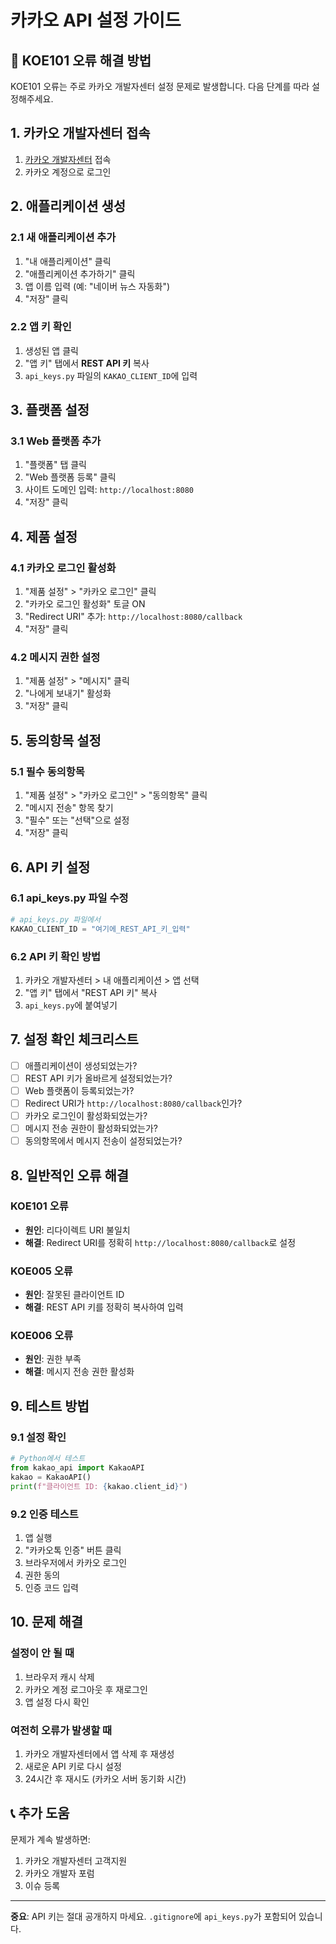 # 카카오 API 설정 가이드

## 🔑 KOE101 오류 해결 방법

KOE101 오류는 주로 카카오 개발자센터 설정 문제로 발생합니다. 다음 단계를 따라 설정해주세요.

## 1. 카카오 개발자센터 접속

1. [카카오 개발자센터](https://developers.kakao.com) 접속
2. 카카오 계정으로 로그인

## 2. 애플리케이션 생성

### 2.1 새 애플리케이션 추가
1. "내 애플리케이션" 클릭
2. "애플리케이션 추가하기" 클릭
3. 앱 이름 입력 (예: "네이버 뉴스 자동화")
4. "저장" 클릭

### 2.2 앱 키 확인
1. 생성된 앱 클릭
2. "앱 키" 탭에서 **REST API 키** 복사
3. `api_keys.py` 파일의 `KAKAO_CLIENT_ID`에 입력

## 3. 플랫폼 설정

### 3.1 Web 플랫폼 추가
1. "플랫폼" 탭 클릭
2. "Web 플랫폼 등록" 클릭
3. 사이트 도메인 입력: `http://localhost:8080`
4. "저장" 클릭

## 4. 제품 설정

### 4.1 카카오 로그인 활성화
1. "제품 설정" > "카카오 로그인" 클릭
2. "카카오 로그인 활성화" 토글 ON
3. "Redirect URI" 추가: `http://localhost:8080/callback`
4. "저장" 클릭

### 4.2 메시지 권한 설정
1. "제품 설정" > "메시지" 클릭
2. "나에게 보내기" 활성화
3. "저장" 클릭

## 5. 동의항목 설정

### 5.1 필수 동의항목
1. "제품 설정" > "카카오 로그인" > "동의항목" 클릭
2. "메시지 전송" 항목 찾기
3. "필수" 또는 "선택"으로 설정
4. "저장" 클릭

## 6. API 키 설정

### 6.1 api_keys.py 파일 수정
```python
# api_keys.py 파일에서
KAKAO_CLIENT_ID = "여기에_REST_API_키_입력"
```

### 6.2 API 키 확인 방법
1. 카카오 개발자센터 > 내 애플리케이션 > 앱 선택
2. "앱 키" 탭에서 "REST API 키" 복사
3. `api_keys.py`에 붙여넣기

## 7. 설정 확인 체크리스트

- [ ] 애플리케이션이 생성되었는가?
- [ ] REST API 키가 올바르게 설정되었는가?
- [ ] Web 플랫폼이 등록되었는가?
- [ ] Redirect URI가 `http://localhost:8080/callback`인가?
- [ ] 카카오 로그인이 활성화되었는가?
- [ ] 메시지 전송 권한이 활성화되었는가?
- [ ] 동의항목에서 메시지 전송이 설정되었는가?

## 8. 일반적인 오류 해결

### KOE101 오류
- **원인**: 리다이렉트 URI 불일치
- **해결**: Redirect URI를 정확히 `http://localhost:8080/callback`로 설정

### KOE005 오류
- **원인**: 잘못된 클라이언트 ID
- **해결**: REST API 키를 정확히 복사하여 입력

### KOE006 오류
- **원인**: 권한 부족
- **해결**: 메시지 전송 권한 활성화

## 9. 테스트 방법

### 9.1 설정 확인
```python
# Python에서 테스트
from kakao_api import KakaoAPI
kakao = KakaoAPI()
print(f"클라이언트 ID: {kakao.client_id}")
```

### 9.2 인증 테스트
1. 앱 실행
2. "카카오톡 인증" 버튼 클릭
3. 브라우저에서 카카오 로그인
4. 권한 동의
5. 인증 코드 입력

## 10. 문제 해결

### 설정이 안 될 때
1. 브라우저 캐시 삭제
2. 카카오 계정 로그아웃 후 재로그인
3. 앱 설정 다시 확인

### 여전히 오류가 발생할 때
1. 카카오 개발자센터에서 앱 삭제 후 재생성
2. 새로운 API 키로 다시 설정
3. 24시간 후 재시도 (카카오 서버 동기화 시간)

## 📞 추가 도움

문제가 계속 발생하면:
1. 카카오 개발자센터 고객지원
2. 카카오 개발자 포럼
3. 이슈 등록

---

**중요**: API 키는 절대 공개하지 마세요. `.gitignore`에 `api_keys.py`가 포함되어 있습니다.
